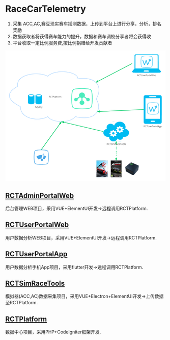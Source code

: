 # RaceCarTelemetry
1. 采集 ACC,AC,赛豆现实赛车摇测数据，上传到平台上进行分享，分析，排名奖励
2. 数据获取者将获得赛车能力的提升，数据和赛车调校分享者将会获得收
3. 平台收取一定比例服务费,按比例捐赠给开发贡献者

![avatar](./advatar/network.png)

## [RCTAdminPortalWeb](./rct_admin_portal_web) 
后台管理WEB项目，采用VUE+ElementUI开发->远程调用RCTPlatform.
## [RCTUserPortalWeb](./rct_user_portal_web)
用户数据分析WEB项目，采用VUE+ElementUI开发->远程调用RCTPlatform.
## [RCTUserPortalApp](./rct_user_portal_app)
用户数据分析手机App项目，采用flutter开发->远程调用RCTPlatform.
## [RCTSimRaceTools](./rct_simrace_tools)
模拟器(ACC,AC)数据采集项目，采用VUE+Electron+ElementUI开发->上传数据至RCTPlatform.
## [RCTPlatform ](./rct_platform) 
数据中心项目，采用PHP+CodeIgniter框架开发.